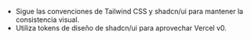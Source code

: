 -  Sigue las convenciones de Tailwind CSS y shadcn/ui para mantener la consistencia visual. 
-  Utiliza tokens de diseño de shadcn/ui para aprovechar Vercel v0.